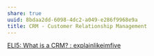 ```yaml
---
share: true
uuid: 8bdaa2dd-6098-4dc2-a049-e286f9968e9a
title: CRM - Customer Relationship Management
---
```

[ELI5: What is a CRM? : explainlikeimfive](https://old.reddit.com/r/explainlikeimfive/comments/ht7pjq/eli5_what_is_a_crm/)